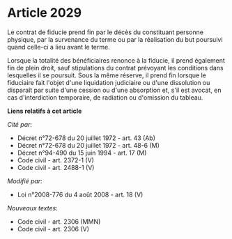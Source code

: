 # Article 2029

Le contrat de fiducie prend fin par le décès du constituant personne physique, par la survenance du terme ou par la
réalisation du but poursuivi quand celle-ci a lieu avant le terme.

Lorsque la totalité des bénéficiaires renonce à la fiducie, il prend également fin de plein droit, sauf stipulations du
contrat prévoyant les conditions dans lesquelles il se poursuit. Sous la même réserve, il prend fin lorsque le fiduciaire
fait l'objet d'une liquidation judiciaire ou d'une dissolution ou disparaît par suite d'une cession ou d'une absorption et,
s'il est avocat, en cas d'interdiction temporaire, de radiation ou d'omission du tableau.

**Liens relatifs à cet article**

_Cité par_:

  - Décret n°72-678 du 20 juillet 1972 - art. 43 (Ab)
  - Décret n°72-678 du 20 juillet 1972 - art. 48-6 (M)
  - Décret n°94-490 du 15 juin 1994 - art. 17 (M)
  - Code civil - art. 2372-1 (V)
  - Code civil - art. 2488-1 (V)

_Modifié par_:

  - Loi n°2008-776 du 4 août 2008 - art. 18 (V)

_Nouveaux textes_:

  - Code civil - art. 2306 (MMN)
  - Code civil - art. 2306 (V)
